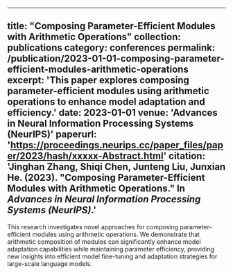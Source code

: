 



---
title: "Composing Parameter-Efficient Modules with Arithmetic Operations"
collection: publications
category: conferences
permalink: /publication/2023-01-01-composing-parameter-efficient-modules-arithmetic-operations
excerpt: 'This paper explores composing parameter-efficient modules using arithmetic operations to enhance model adaptation and efficiency.'
date: 2023-01-01
venue: 'Advances in Neural Information Processing Systems (NeurIPS)'
paperurl: 'https://proceedings.neurips.cc/paper_files/paper/2023/hash/xxxxx-Abstract.html'
citation: 'Jinghan Zhang, Shiqi Chen, Junteng Liu, Junxian He. (2023). &quot;Composing Parameter-Efficient Modules with Arithmetic Operations.&quot; In <i>Advances in Neural Information Processing Systems (NeurIPS)</i>.'
---
This research investigates novel approaches for composing parameter-efficient modules using arithmetic operations. We demonstrate that arithmetic composition of modules can significantly enhance model adaptation capabilities while maintaining parameter efficiency, providing new insights into efficient model fine-tuning and adaptation strategies for large-scale language models.

